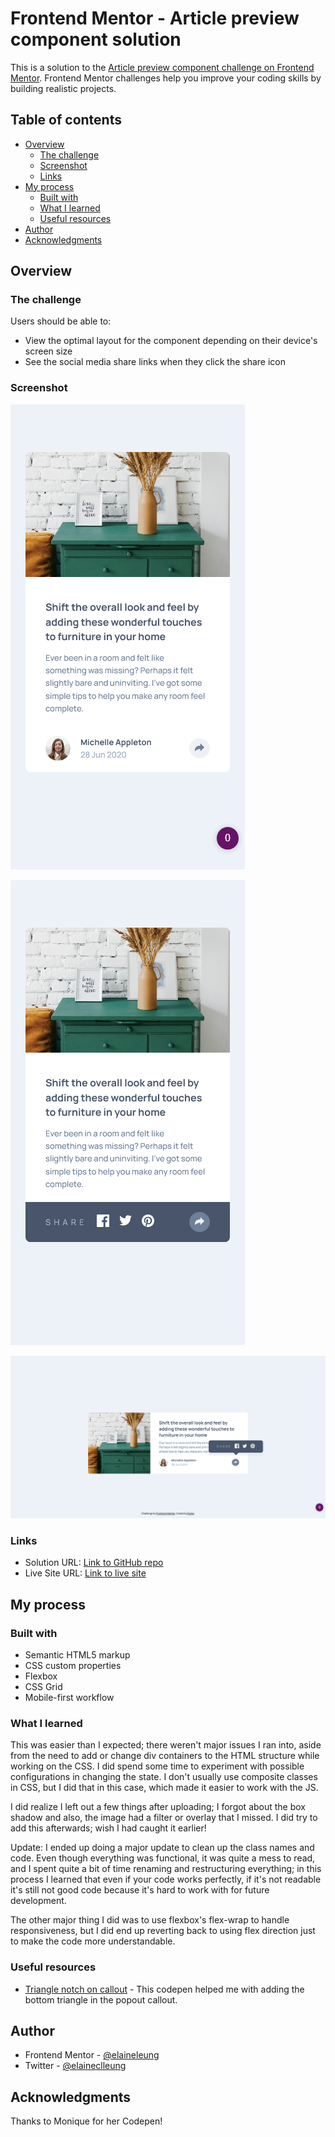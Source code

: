 # Frontend Mentor - Article preview component solution

This is a solution to the [Article preview component challenge on Frontend Mentor](https://www.frontendmentor.io/challenges/article-preview-component-dYBN_pYFT). Frontend Mentor challenges help you improve your coding skills by building realistic projects. 

## Table of contents

- [Overview](#overview)
  - [The challenge](#the-challenge)
  - [Screenshot](#screenshot)
  - [Links](#links)
- [My process](#my-process)
  - [Built with](#built-with)
  - [What I learned](#what-i-learned)
  - [Useful resources](#useful-resources)
- [Author](#author)
- [Acknowledgments](#acknowledgments)


## Overview

### The challenge

Users should be able to:

- View the optimal layout for the component depending on their device's screen size
- See the social media share links when they click the share icon

### Screenshot

![Mobile view of solution](./design/mobile.png)

![Mobile view of solution (active state)](./design/mobile_active.png)

![Desktop view of solution](./design/desktop.png)

### Links

- Solution URL: [Link to GitHub repo](https://github.com/elaineleung/frontendmentor/tree/main/articlepreviewcomponent)
- Live Site URL: [Link to live site](https://elaineleung.github.io/frontendmentor/articlepreviewcomponent/)

## My process

### Built with

- Semantic HTML5 markup
- CSS custom properties
- Flexbox
- CSS Grid
- Mobile-first workflow

### What I learned

This was easier than I expected; there weren't major issues I ran into, aside from the need to add or change div containers to the HTML structure while working on the CSS. I did spend some time to experiment with possible configurations in changing the state. I don't usually use composite classes in CSS, but I did that in this case, which made it easier to work with the JS.

I did realize I left out a few things after uploading; I forgot about the box shadow and also, the image had a filter or overlay that I missed. I did try to add this afterwards; wish I had caught it earlier!

Update: I ended up doing a major update to clean up the class names and code. Even though everything was functional, it was quite a mess to read, and I spent quite a bit of time renaming and restructuring everything; in this process I learned that even if your code works perfectly, if it's not readable it's still not good code because it's hard to work with for future development. 

The other major thing I did was to use flexbox's flex-wrap to handle responsiveness, but I did end up reverting back to using flex direction just to make the code more understandable.

### Useful resources

- [Triangle notch on callout](https://codepen.io/moniqueward/pen/yNGQBz) - This codepen helped me with adding the bottom triangle in the popout callout.

## Author

- Frontend Mentor - [@elaineleung](https://www.frontendmentor.io/profile/elaineleung)
- Twitter - [@elaineclleung](https://twitter.com/elaineclleung)


## Acknowledgments

Thanks to Monique for her Codepen!
